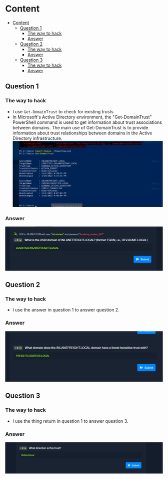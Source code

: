 # Content

- [Content](#content)
  - [Question 1](#question-1)
    - [The way to hack](#the-way-to-hack)
    - [Answer](#answer)
  - [Question 2](#question-2)
    - [The way to hack](#the-way-to-hack-1)
    - [Answer](#answer-1)
  - [Question 3](#question-3)
    - [The way to hack](#the-way-to-hack-2)
    - [Answer](#answer-2)
  
## Question 1

### The way to hack

- I use `Get-DomainTrust` to check for existing trusts
- In Microsoft's Active Directory environment, the "Get-DomainTrust" PowerShell command is used to get information about trust associations between domains. The main use of Get-DomainTrust is to provide information about trust relationships between domains in the Active Directory infrastructure.
![Picture](../../Image/Why%20So%20Trusting/1.png)

### Answer

![Picture](../../Image/Why%20So%20Trusting/2.png)

## Question 2

### The way to hack

- I use the answer in question 1 to answer question 2.

### Answer

![Picture](../../Image/Why%20So%20Trusting/3.png)

## Question 3

### The way to hack

- I use the thing return in question 1 to answer question 3.

### Answer

![Picture](../../Image/Why%20So%20Trusting/4.png)
